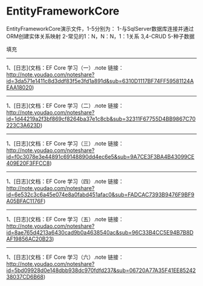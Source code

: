 # EntityFrameworkCore
EntityFrameworkCore演示文件，1-5分别为：
1-与SqlServer数据库连接并通过ORM创建实体关系映射
2-常见的1：N，N：N，1：1关系
3,4-CRUD
5-种子数据

填充

---
1、[日志](文档：EF Core 学习（一）.note
链接：http://note.youdao.com/noteshare?id=3da571e1411c8d3ddf83f5e3fd1a891d&sub=6310D1117BF74FF59581124AEAA18020)

---
1、[日志](文档：EF Core 学习（二）.note
链接：http://note.youdao.com/noteshare?id=1d44219a2f3bf869cf8264ba37e1c8cb&sub=32311F67755D4BB9867C70223C3A623D)

---
1、[日志](文档：EF Core 学习（三）.note
链接：http://note.youdao.com/noteshare?id=f0c3078e3e44891c69148890dd4ec6e5&sub=9A7CE3F3BA4B43099CE409E20F3FFCC8)

---
1、[日志](文档：EF Core 学习（四）.note
链接：http://note.youdao.com/noteshare?id=6e532c3c6a45e074e8a0fabd451afac0&sub=FADCAC7393B9476F9BF9A05BFAC1176F)

---
1、[日志](文档：EF Core 学习（五）.note
链接：http://note.youdao.com/noteshare?id=8ae765d4213a6430cad9b0a4638540ac&sub=96C33B4CC5E94B7B8DAF19856AC20B23)

---
1、[日志](文档：EF Core 学习（六）.note
链接：http://note.youdao.com/noteshare?id=5bd09928d0e148dbb938dc970fdfd237&sub=06720A77A35F41EE8524238037CD6B68)
